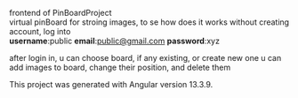 frontend of PinBoardProject <br>
virtual pinBoard for stroing images,
to se how does it works without creating account, log into<br> <b>username</b>:public <b>email</b>:public@gmail.com <b>password</b>:xyz

after login in, u can choose board, if any existing, or create new one
u can add images to board, change their position, and delete them

This project was generated with Angular version 13.3.9.

